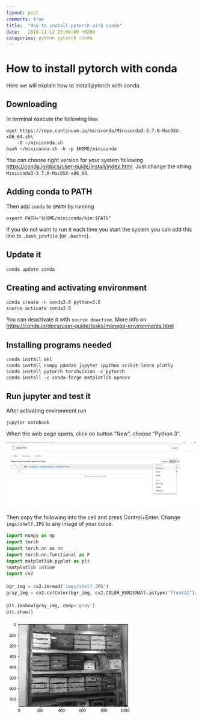 ```yaml
---
layout: post
comments: true
title:  "How to install pytorch with conda"
date:   2018-11-12 23:00:00 +0200
categories: python pytorch conda
---
```



# How to install pytorch with conda

Here we will explain how to install pytorch with conda.

## Downloading

In terminal execute the following line:

```
wget https://repo.continuum.io/miniconda/Miniconda3-3.7.0-MacOSX-x86_64.sh\
    -O ~/miniconda.sh
bash ~/miniconda.sh -b -p $HOME/miniconda
```

You can choose right version for your system following <https://conda.io/docs/user-guide/install/index.html>. Just change the string: `Miniconda3-3.7.0-MacOSX-x86_64`.

## Adding conda to PATH

Then add `conda` to `$PATH` by running

```
export PATH="$HOME/miniconda/bin:$PATH"
```
If you do not want to run it each time you start the system you can add this line to `.bash_profile` (or `.bashrc`).

## Update it

```
conda update conda
```

## Creating and activating environment 


```
conda create -n conda3.6 python=3.6
source activate conda3.6
```

You can deactivate it with `source deactive`. More info on <https://conda.io/docs/user-guide/tasks/manage-environments.html>

## Installing programs needed

```
conda install mkl
conda install numpy pandas jupyter ipython scikit-learn plotly
conda install pytorch torchvision -c pytorch
conda install -c conda-forge matplotlib opencv
```

## Run jupyter and test it

After activating environment run

```
jupyter notebook
```

When the web page opens, click on button "New", choose "Python 3".

![jupyter](/assets/jupyter_imgs/image2018-11-16_10-14-59.png)

Then copy the following into the cell and press Control+Enter. Change `imgs/shelf.JPG` to any image of your coice.


```python
import numpy as np
import torch
import torch.nn as nn
import torch.nn.functional as F
import matplotlib.pyplot as plt
%matplotlib inline
import cv2

bgr_img = cv2.imread('imgs/shelf.JPG')
gray_img = cv2.cvtColor(bgr_img, cv2.COLOR_BGR2GRAY).astype("float32")/255

plt.imshow(gray_img, cmap='gray')
plt.show()
```


![png](/assets/2018-11-12-install-pytorch-with-conda_files/2018-11-12-install-pytorch-with-conda_8_0.png)

